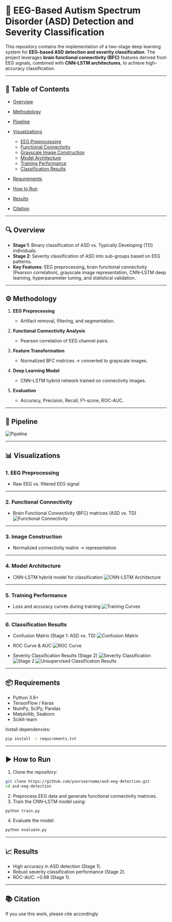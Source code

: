 # 🧠 EEG-Based Autism Spectrum Disorder (ASD) Detection and Severity Classification

This repository contains the implementation of a two-stage deep learning system for **EEG-based ASD detection and severity classification**.
The project leverages **brain functional connectivity (BFC)** features derived from EEG signals, combined with **CNN–LSTM architectures**, to achieve high-accuracy classification.

---

## 📑 Table of Contents

* [Overview](#overview)
* [Methodology](#methodology)
* [Pipeline](#pipeline)
* [Visualizations](#visualizations)

  * [EEG Preprocessing](#1-eeg-preprocessing)
  * [Functional Connectivity](#2-functional-connectivity)
  * [Grayscale Image Construction](#3-grayscale-image-construction)
  * [Model Architecture](#4-model-architecture)
  * [Training Performance](#5-training-performance)
  * [Classification Results](#6-classification-results)
* [Requirements](#requirements)
* [How to Run](#how-to-run)
* [Results](#results)
* [Citation](#citation)

---

## 🔍 Overview

* **Stage 1**: Binary classification of ASD vs. Typically Developing (TD) individuals.
* **Stage 2**: Severity classification of ASD into sub-groups based on EEG patterns.
* **Key Features**: EEG preprocessing, brain functional connectivity (Pearson correlation), grayscale image representation, CNN–LSTM deep learning, hyperparameter tuning, and statistical validation.

---

## ⚙️ Methodology

1. **EEG Preprocessing**

   * Artifact removal, filtering, and segmentation.
2. **Functional Connectivity Analysis**

   * Pearson correlation of EEG channel pairs.
3. **Feature Transformation**

   * Normalized BFC matrices → converted to grayscale images.
4. **Deep Learning Model**

   * CNN–LSTM hybrid network trained on connectivity images.
5. **Evaluation**

   * Accuracy, Precision, Recall, F1-score, ROC-AUC.

---

## 🔗 Pipeline

![Pipeline](figures/System_Design.png)

---

## 📊 Visualizations

### 1. EEG Preprocessing

* Raw EEG vs. filtered EEG signal

---

### 2. Functional Connectivity

* Brain Functional Connectivity (BFC) matrices (ASD vs. TD)
  ![Functional Connectivity](figures/ASD.png)

---

### 3. Image Construction

* Normalized connectivity matrix → representation

---

### 4. Model Architecture

* CNN–LSTM hybrid model for classification
  ![CNN-LSTM Architecture](figures/cnn-archi.png)

---

### 5. Training Performance

* Loss and accuracy curves during training
  ![Training Curves](figures/s3.png)

---

### 6. Classification Results

* Confusion Matrix (Stage 1: ASD vs. TD)
  ![Confusion Matrix](figures/cm.png)

* ROC Curve & AUC
  ![ROC Curve](figures/roc.png)

* Severity Classification Results (Stage 2)
  ![Severity Classification](figures/s2.png)
  ![Stage 2](figures/Stage2.jpeg)
  ![Unsupervised Classification Results](figures/s2.png)


---

## 📦 Requirements

* Python 3.8+
* TensorFlow / Keras
* NumPy, SciPy, Pandas
* Matplotlib, Seaborn
* Scikit-learn

Install dependencies:

```bash
pip install -r requirements.txt
```

---

## ▶️ How to Run

1. Clone the repository:

```bash
git clone https://github.com/yourusername/asd-eeg-detection.git
cd asd-eeg-detection
```

2. Preprocess EEG data and generate functional connectivity matrices.
3. Train the CNN–LSTM model using:

```bash
python train.py
```

4. Evaluate the model:

```bash
python evaluate.py
```

---

## 📈 Results

* High accuracy in ASD detection (Stage 1).
* Robust severity classification performance (Stage 2).
* ROC-AUC: \~0.98 (Stage 1).

---

## 📚 Citation

If you use this work, please cite accordingly
